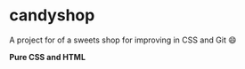 # candyshop

A project for of a sweets shop for improving in CSS and Git  :smile:

**Pure CSS and HTML**

